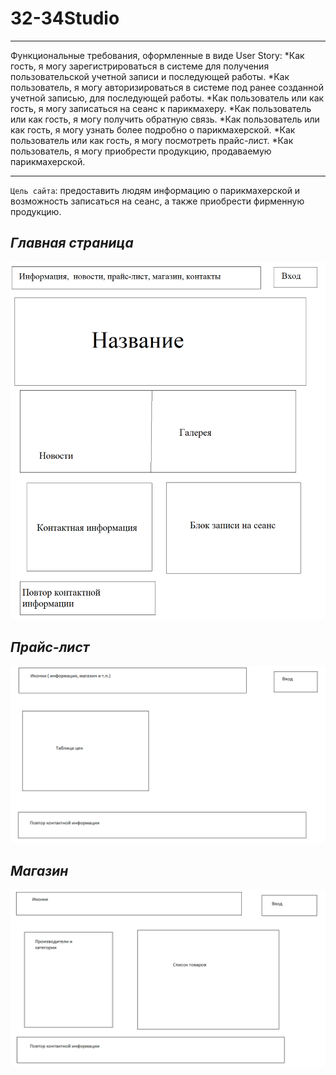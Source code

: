 # 32-34Studio
***
Функциональные требования, оформленные в виде User Story:
*Как гость, я могу зарегистрироваться в системе для получения пользовательской учетной записи и последующей работы.
*Как пользователь, я могу авторизироваться в системе под ранее созданной учетной записью, для последующей работы.
*Как пользователь или как гость, я могу записаться на сеанс к парикмахеру.
*Как пользователь или как гость, я могу получить обратную связь.
*Как пользователь или как гость, я могу узнать более подробно о парикмахерской.
*Как пользователь или как гость, я могу посмотреть прайс-лист.
*Как пользователь, я могу приобрести продукцию, продаваемую парикмахерской.
***
`Цель сайта`: предоставить людям информацию о парикмахерской и возможность записаться на сеанс, а также приобрести фирменную продукцию.
## ***Главная страница*** 
![Главная страница](https://github.com/Mika3210/32-34Studio/blob/main/Макеты/гл%20стр.png)
## ***Прайс-лист*** 
![Прайс-лист](https://github.com/Mika3210/32-34Studio/blob/main/Макеты/прайс.png)
## ***Магазин*** 
![Магазин](https://github.com/Mika3210/32-34Studio/blob/main/Макеты/магазин.png)
